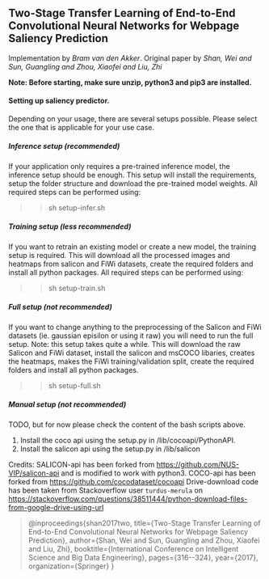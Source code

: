 ## Two-Stage Transfer Learning of End-to-End Convolutional Neural Networks for Webpage Saliency Prediction
Implementation by *Bram van den Akker*.
Original paper by *Shan, Wei and Sun, Guangling and Zhou, Xiaofei and Liu, Zhi*

**Note: Before starting, make sure unzip, python3 and pip3 are installed.**
#### Setting up saliency predictor.
Depending on your usage, there are several setups possible. Please select the one that is applicable for your use case.
##### Inference setup (recommended)
If your application only requires a pre-trained inference model, the inference setup should be enough. This setup will install the requirements, setup the folder structure and download the pre-trained model weights. All required steps can be performed using:
>> sh setup-infer.sh
##### Training setup (less recommended)
If you want to retrain an existing model or create a new model, the training setup is required. This will download all the processed images and heatmaps from salicon and FiWi datasets, create the required folders and install all python packages. All required steps can be performed using:
>> sh setup-train.sh
##### Full setup (not recommended)
If you want to change anything to the preprocessing of the Salicon and FiWi datasets (ie. gaussian episilon or using it raw) you will need to run the full setup. Note: this setup takes quite a while. This will download the raw Salicon and FiWi dataset, install the salicon and msCOCO libaries, creates the heatmaps, makes the FiWi training/validation split, create the required folders and install all python packages.
>> sh setup-full.sh
##### Manual setup (not recommended)
TODO, but for now please check the content of the bash scripts above.

1) Install the coco api using the setup.py in /lib/cocoapi/PythonAPI.
2) Install the salicon api using the setup.py in /lib/salicon

Credits:
SALICON-api has been forked from https://github.com/NUS-VIP/salicon-api and is modified to work with python3.
COCO-api has been forked from https://github.com/cocodataset/cocoapi
Drive-download code has been taken from Stackoverflow user `turdus-merula` on
https://stackoverflow.com/questions/38511444/python-download-files-from-google-drive-using-url
>@inproceedings{shan2017two,
>  title={Two-Stage Transfer Learning of End-to-End Convolutional Neural Networks for Webpage Saliency Prediction},
>  author={Shan, Wei and Sun, Guangling and Zhou, Xiaofei and Liu, Zhi},
>  booktitle={International Conference on Intelligent Science and Big Data Engineering},
>  pages={316--324},
>  year={2017},
>  organization={Springer}
>}